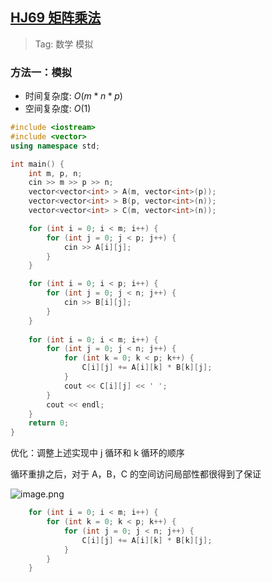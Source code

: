 ## [HJ69 矩阵乘法](https://www.nowcoder.com/practice/ebe941260f8c4210aa8c17e99cbc663b?tpId=37&tqId=21292&ru=/exam/oj)

> Tag: 数学 模拟

### 方法一：模拟
* 时间复杂度: ${O(m * n * p)}$
* 空间复杂度: ${O(1)}$
```cpp
#include <iostream>
#include <vector>
using namespace std;

int main() {
    int m, p, n;
    cin >> m >> p >> n;
    vector<vector<int> > A(m, vector<int>(p));
    vector<vector<int> > B(p, vector<int>(n));
    vector<vector<int> > C(m, vector<int>(n));

    for (int i = 0; i < m; i++) {
        for (int j = 0; j < p; j++) {
            cin >> A[i][j];
        }
    }

    for (int i = 0; i < p; i++) {
        for (int j = 0; j < n; j++) {
            cin >> B[i][j];
        }
    }
    
    for (int i = 0; i < m; i++) {
        for (int j = 0; j < n; j++) {
            for (int k = 0; k < p; k++) {
                C[i][j] += A[i][k] * B[k][j];
            }
            cout << C[i][j] << ' ';
        }
        cout << endl;
    }
    return 0;
}
```

优化：调整上述实现中 j 循环和 k 循环的顺序

循环重排之后，对于 A，B，C 的空间访问局部性都很得到了保证

![image.png](https://imgs.alfly.cn/2ad74634c1cb7f98.png)

```cpp
    for (int i = 0; i < m; i++) {
        for (int k = 0; k < p; k++) {
            for (int j = 0; j < n; j++) {
                C[i][j] += A[i][k] * B[k][j];
            }
        }
    }
```
